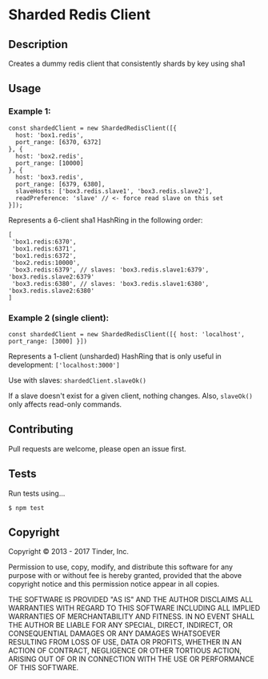 # Sharded Redis Client

## Description

Creates a dummy redis client that consistently shards by key using sha1

## Usage

### Example 1:
```
const shardedClient = new ShardedRedisClient([{
  host: 'box1.redis',
  port_range: [6370, 6372]
}, {
  host: 'box2.redis',
  port_range: [10000]
}, {
  host: 'box3.redis',
  port_range: [6379, 6380],
  slaveHosts: ['box3.redis.slave1', 'box3.redis.slave2'],
  readPreference: 'slave' // <- force read slave on this set
}]);
```

Represents a 6-client sha1 HashRing in the following order:
```
[
 'box1.redis:6370',
 'box1.redis:6371',
 'box1.redis:6372',
 'box2.redis:10000',
 'box3.redis:6379', // slaves: 'box3.redis.slave1:6379', 'box3.redis.slave2:6379'
 'box3.redis:6380', // slaves: 'box3.redis.slave1:6380', 'box3.redis.slave2:6380'
]
```

### Example 2 (single client):
```
const shardedClient = new ShardedRedisClient([{ host: 'localhost', port_range: [3000] }])
```

Represents a 1-client (unsharded) HashRing that is only useful in development: `['localhost:3000']`

Use with slaves: `shardedClient.slaveOk()`

If a slave doesn't exist for a given client, nothing changes.
Also, `slaveOk()` only affects read-only commands.

## Contributing

Pull requests are welcome, please open an issue first.

## Tests

Run tests using...

```
$ npm test
```

## Copyright

Copyright © 2013 - 2017 Tinder, Inc.

Permission to use, copy, modify, and distribute this software for any
purpose with or without fee is hereby granted, provided that the above
copyright notice and this permission notice appear in all copies.

THE SOFTWARE IS PROVIDED "AS IS" AND THE AUTHOR DISCLAIMS ALL WARRANTIES
WITH REGARD TO THIS SOFTWARE INCLUDING ALL IMPLIED WARRANTIES OF
MERCHANTABILITY AND FITNESS. IN NO EVENT SHALL THE AUTHOR BE LIABLE FOR
ANY SPECIAL, DIRECT, INDIRECT, OR CONSEQUENTIAL DAMAGES OR ANY DAMAGES
WHATSOEVER RESULTING FROM LOSS OF USE, DATA OR PROFITS, WHETHER IN AN
ACTION OF CONTRACT, NEGLIGENCE OR OTHER TORTIOUS ACTION, ARISING OUT OF
OR IN CONNECTION WITH THE USE OR PERFORMANCE OF THIS SOFTWARE.

